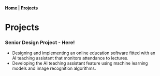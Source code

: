 #### [Home](https://hypromerto.github.io) | [Projects](/Projects.md)

# Projects

### Senior Design Project - Here!

* Designing and implementing an online education software fitted with an AI teaching assistant that monitors attendance to lectures. 
* Developing the AI teaching assistant feature using machine learning models and image recognition algorithms.